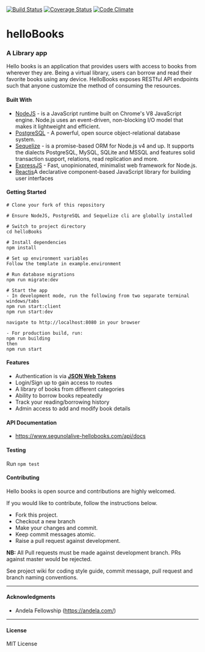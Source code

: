 [![Build Status](https://travis-ci.org/segunolalive/helloBooks.svg?branch=development)](https://travis-ci.org/segunolalive/helloBooks)
[![Coverage Status](https://coveralls.io/repos/github/segunolalive/helloBooks/badge.svg?branch=development)](https://coveralls.io/github/segunolalive/helloBooks?branch=development)
[![Code Climate](https://codeclimate.com/github/segunolalive/helloBooks/badges/gpa.svg)](https://codeclimate.com/github/segunolalive/helloBooks?branch=development)

# helloBooks

### A Library app
Hello books is an application that provides users with access to books from wherever they are.
Being a virtual library, users can borrow and read their favorite books using any device.
HelloBooks exposes RESTful API endpoints such that anyone customize the method of consuming
the resources.

#### Built With
* [NodeJS](https://nodejs.org/en/) - is a JavaScript runtime built on Chrome's V8 JavaScript engine. Node.js uses an event-driven, non-blocking I/O model that makes it lightweight and efficient.
* [PostgreSQL](https://www.postgresql.org/) - A powerful, open source object-relational database system.
* [Sequelize](http://docs.sequelizejs.com/) - is a promise-based ORM for Node.js v4 and up. It supports the dialects PostgreSQL, MySQL, SQLite and MSSQL and features solid transaction support, relations, read replication and more.
* [ExpressJS](http://expressjs.com/) - Fast, unopinionated, minimalist web framework for Node.js.
* [Reactjs](https://reactjs.org/)A declarative component-based JavaScript library for building user interfaces


#### Getting Started
```
# Clone your fork of this repository

# Ensure NodeJS, PostgreSQL and Sequelize cli are globally installed

# Switch to project directory
cd helloBooks

# Install dependencies
npm install

# Set up environment variables
Follow the template in example.environment

# Run database migrations
npm run migrate:dev

# Start the app
- In development mode, run the following from two separate terminal windows/tabs
npm run start:client
npm run start:dev

navigate to http://localhost:8080 in your browser

- For production build, run:
npm run building
then
npm run start
```

#### Features
- Authentication is via [**JSON Web Tokens**](https://jwt.io/)
- Login/Sign up to gain access to routes
- A library of books from different categories
- Ability to borrow books repeatedly
- Track your reading/borrowing history
- Admin access to add and modify book details

#### API Documentation
- https://www.segunolalive-hellobooks.com/api/docs


#### Testing
Run `npm test`

#### Contributing
Hello books is open source and contributions are highly welcomed.

If you would like to contribute, follow the instructions below.

- Fork this project.
- Checkout a new branch
- Make your changes and commit.
- Keep commit messages atomic.
- Raise a pull request against development.

**NB:** All Pull requests must be made against development branch. PRs against master would be rejected.

See project wiki for coding style guide, commit message, pull request and branch naming conventions.

---

#### Acknowledgments

* Andela Fellowship (https://andela.com/)

---
#### License
MIT License
